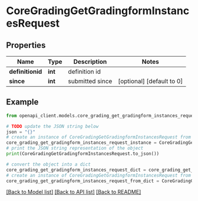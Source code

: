 # CoreGradingGetGradingformInstancesRequest


## Properties

Name | Type | Description | Notes
------------ | ------------- | ------------- | -------------
**definitionid** | **int** | definition id | 
**since** | **int** | submitted since | [optional] [default to 0]

## Example

```python
from openapi_client.models.core_grading_get_gradingform_instances_request import CoreGradingGetGradingformInstancesRequest

# TODO update the JSON string below
json = "{}"
# create an instance of CoreGradingGetGradingformInstancesRequest from a JSON string
core_grading_get_gradingform_instances_request_instance = CoreGradingGetGradingformInstancesRequest.from_json(json)
# print the JSON string representation of the object
print(CoreGradingGetGradingformInstancesRequest.to_json())

# convert the object into a dict
core_grading_get_gradingform_instances_request_dict = core_grading_get_gradingform_instances_request_instance.to_dict()
# create an instance of CoreGradingGetGradingformInstancesRequest from a dict
core_grading_get_gradingform_instances_request_from_dict = CoreGradingGetGradingformInstancesRequest.from_dict(core_grading_get_gradingform_instances_request_dict)
```
[[Back to Model list]](../README.md#documentation-for-models) [[Back to API list]](../README.md#documentation-for-api-endpoints) [[Back to README]](../README.md)


